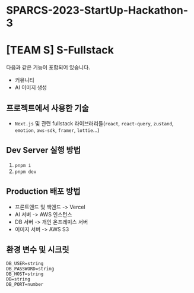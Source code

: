 #  SPARCS-2023-StartUp-Hackathon-3
# [TEAM S] S-Fullstack

다음과 같은 기능이 포함되어 있습니다.
- 커뮤니티
- AI 이미지 생성


## 프로젝트에서 사용한 기술

- `Next.js` 및 관련 fullstack 라이브러리들(`react`, `react-query`, `zustand`, `emotion`, `aws-sdk`, `framer`, `lottie`...)


## Dev Server 실행 방법

1. `pnpm i`
2. `pnpm dev`


## Production 배포 방법

- 프론트엔드 및 백엔드 -> Vercel
- AI 서버 -> AWS 인스턴스
- DB 서버 -> 개인 온프레미스 서버
- 이미지 서버 -> AWS S3


## 환경 변수 및 시크릿

```
DB_USER=string
DB_PASSWORD=string
DB_HOST=string
DB=string
DB_PORT=number
```
